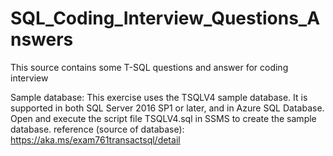 # SQL_Coding_Interview_Questions_Answers
This source contains some T-SQL questions and answer for coding interview

Sample database:
This exercise uses the TSQLV4 sample database.
It is supported in both SQL Server 2016 SP1 or later, and in Azure SQL Database.
Open and execute the script file TSQLV4.sql in SSMS to create the sample database.
reference (source of database): https://aka.ms/exam761transactsql/detail
